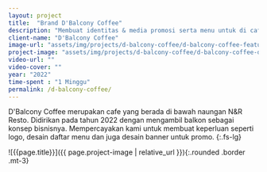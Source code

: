 ```yaml
---
layout: project
title:  "Brand D'Balcony Coffee"
description: "Membuat identitas & media promosi serta menu untuk di cafe."
client-name: "D'Balcony Coffee"
image-url: "assets/img/projects/d-balcony-coffee/d-balcony-coffee-featured-img.webp"
project-image: "assets/img/projects/d-balcony-coffee/d-balcony-coffee-desk-menu.webp"
video-url: ""
video-cover: ""
year: "2022"
time-spent : "1 Minggu"
permalink: /d-balcony-coffee/
---
```


D'Balcony Coffee merupakan cafe yang berada di bawah naungan N&R Resto. Didirikan pada tahun 2022 dengan mengambil balkon sebagai konsep bisnisnya. Mempercayakan kami untuk membuat keperluan seperti logo, desain daftar menu dan juga desain banner untuk promo.
{:.fs-lg}

![{{page.title}}]({{ page.project-image | relative_url }}){:.rounded .border .mt-3}
